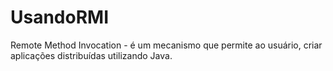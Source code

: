 # UsandoRMI
Remote Method Invocation - é um mecanismo que permite ao usuário, criar aplicações distribuídas utilizando Java. 
